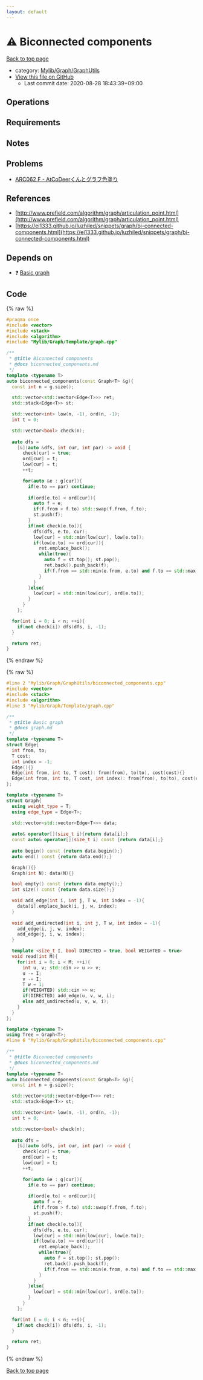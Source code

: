 ```yaml
---
layout: default
---
```


<!-- mathjax config similar to math.stackexchange -->
<script type="text/javascript" async
  src="https://cdnjs.cloudflare.com/ajax/libs/mathjax/2.7.5/MathJax.js?config=TeX-MML-AM_CHTML">
</script>
<script type="text/x-mathjax-config">
  MathJax.Hub.Config({
    TeX: { equationNumbers: { autoNumber: "AMS" }},
    tex2jax: {
      inlineMath: [ ['$','$'] ],
      processEscapes: true
    },
    "HTML-CSS": { matchFontHeight: false },
    displayAlign: "left",
    displayIndent: "2em"
  });
</script>

<script type="text/javascript" src="https://cdnjs.cloudflare.com/ajax/libs/jquery/3.4.1/jquery.min.js"></script>
<script src="https://cdn.jsdelivr.net/npm/jquery-balloon-js@1.1.2/jquery.balloon.min.js" integrity="sha256-ZEYs9VrgAeNuPvs15E39OsyOJaIkXEEt10fzxJ20+2I=" crossorigin="anonymous"></script>
<script type="text/javascript" src="../../../../assets/js/copy-button.js"></script>
<link rel="stylesheet" href="../../../../assets/css/copy-button.css" />


# :warning: Biconnected components

<a href="../../../../index.html">Back to top page</a>

* category: <a href="../../../../index.html#0520734517f09caa086d1aa01fa4b9e4">Mylib/Graph/GraphUtils</a>
* <a href="{{ site.github.repository_url }}/blob/master/Mylib/Graph/GraphUtils/biconnected_components.cpp">View this file on GitHub</a>
    - Last commit date: 2020-08-28 18:43:39+09:00




## Operations

## Requirements

## Notes

## Problems

- [ARC062 F - AtCoDeerくんとグラフ色塗り](https://atcoder.jp/contests/arc062/tasks/arc062_d)

## References

- [http://www.prefield.com/algorithm/graph/articulation_point.html](http://www.prefield.com/algorithm/graph/articulation_point.html)
- [https://ei1333.github.io/luzhiled/snippets/graph/bi-connected-components.html](https://ei1333.github.io/luzhiled/snippets/graph/bi-connected-components.html)


## Depends on

* :question: <a href="../Template/graph.cpp.html">Basic graph</a>


## Code

<a id="unbundled"></a>
{% raw %}
```cpp
#pragma once
#include <vector>
#include <stack>
#include <algorithm>
#include "Mylib/Graph/Template/graph.cpp"

/**
 * @title Biconnected components
 * @docs biconnected_components.md
 */
template <typename T>
auto biconnected_components(const Graph<T> &g){
  const int n = g.size();

  std::vector<std::vector<Edge<T>>> ret;
  std::stack<Edge<T>> st;

  std::vector<int> low(n, -1), ord(n, -1);
  int t = 0;

  std::vector<bool> check(n);
  
  auto dfs =
    [&](auto &dfs, int cur, int par) -> void {
      check[cur] = true;
      ord[cur] = t;
      low[cur] = t;
      ++t;

      for(auto &e : g[cur]){
        if(e.to == par) continue;
        
        if(ord[e.to] < ord[cur]){
          auto f = e;
          if(f.from > f.to) std::swap(f.from, f.to);
          st.push(f);
        }
        if(not check[e.to]){
          dfs(dfs, e.to, cur);
          low[cur] = std::min(low[cur], low[e.to]);
          if(low[e.to] >= ord[cur]){
            ret.emplace_back();
            while(true){
              auto f = st.top(); st.pop();
              ret.back().push_back(f);
              if(f.from == std::min(e.from, e.to) and f.to == std::max(e.from, e.to)) break;
            }
          }
        }else{
          low[cur] = std::min(low[cur], ord[e.to]);
        }
      }
    };

  for(int i = 0; i < n; ++i){
    if(not check[i]) dfs(dfs, i, -1);
  }

  return ret;
}

```
{% endraw %}

<a id="bundled"></a>
{% raw %}
```cpp
#line 2 "Mylib/Graph/GraphUtils/biconnected_components.cpp"
#include <vector>
#include <stack>
#include <algorithm>
#line 3 "Mylib/Graph/Template/graph.cpp"

/**
 * @title Basic graph
 * @docs graph.md
 */
template <typename T>
struct Edge{
  int from, to;
  T cost;
  int index = -1;
  Edge(){}
  Edge(int from, int to, T cost): from(from), to(to), cost(cost){}
  Edge(int from, int to, T cost, int index): from(from), to(to), cost(cost), index(index){}
};

template <typename T>
struct Graph{
  using weight_type = T;
  using edge_type = Edge<T>;
  
  std::vector<std::vector<Edge<T>>> data;

  auto& operator[](size_t i){return data[i];}
  const auto& operator[](size_t i) const {return data[i];}
  
  auto begin() const {return data.begin();}
  auto end() const {return data.end();}

  Graph(){}
  Graph(int N): data(N){}

  bool empty() const {return data.empty();}
  int size() const {return data.size();}

  void add_edge(int i, int j, T w, int index = -1){
    data[i].emplace_back(i, j, w, index);
  }
  
  void add_undirected(int i, int j, T w, int index = -1){
    add_edge(i, j, w, index);
    add_edge(j, i, w, index);
  }

  template <size_t I, bool DIRECTED = true, bool WEIGHTED = true>
  void read(int M){
    for(int i = 0; i < M; ++i){
      int u, v; std::cin >> u >> v;
      u -= I;
      v -= I;
      T w = 1;
      if(WEIGHTED) std::cin >> w;
      if(DIRECTED) add_edge(u, v, w, i);
      else add_undirected(u, v, w, i);
    }
  }
};

template <typename T>
using Tree = Graph<T>;
#line 6 "Mylib/Graph/GraphUtils/biconnected_components.cpp"

/**
 * @title Biconnected components
 * @docs biconnected_components.md
 */
template <typename T>
auto biconnected_components(const Graph<T> &g){
  const int n = g.size();

  std::vector<std::vector<Edge<T>>> ret;
  std::stack<Edge<T>> st;

  std::vector<int> low(n, -1), ord(n, -1);
  int t = 0;

  std::vector<bool> check(n);
  
  auto dfs =
    [&](auto &dfs, int cur, int par) -> void {
      check[cur] = true;
      ord[cur] = t;
      low[cur] = t;
      ++t;

      for(auto &e : g[cur]){
        if(e.to == par) continue;
        
        if(ord[e.to] < ord[cur]){
          auto f = e;
          if(f.from > f.to) std::swap(f.from, f.to);
          st.push(f);
        }
        if(not check[e.to]){
          dfs(dfs, e.to, cur);
          low[cur] = std::min(low[cur], low[e.to]);
          if(low[e.to] >= ord[cur]){
            ret.emplace_back();
            while(true){
              auto f = st.top(); st.pop();
              ret.back().push_back(f);
              if(f.from == std::min(e.from, e.to) and f.to == std::max(e.from, e.to)) break;
            }
          }
        }else{
          low[cur] = std::min(low[cur], ord[e.to]);
        }
      }
    };

  for(int i = 0; i < n; ++i){
    if(not check[i]) dfs(dfs, i, -1);
  }

  return ret;
}

```
{% endraw %}

<a href="../../../../index.html">Back to top page</a>

